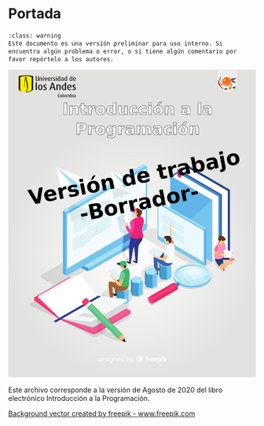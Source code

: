 # Portada


```{admonition} Versión borrador / preliminar
:class: warning
Este documento es una versión preliminar para uso interno. Si encuentra algún problema o error, o si tiene algún comentario por favor repórtelo a los autores.
```


![](imagenes/portada.png)

Este archivo corresponde a la versión de Agosto de 2020 del libro electrónico Introducción a la Programación.


<a href="https://www.freepik.com/free-photos-vectors/background">Background vector created by freepik - www.freepik.com</a>